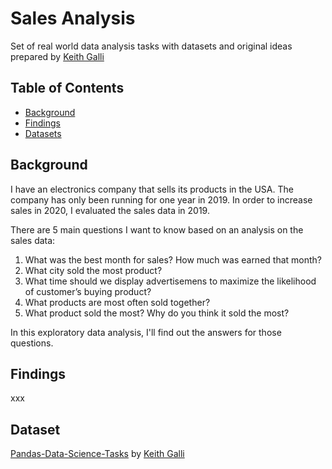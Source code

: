 # Sales Analysis
Set of real world data analysis tasks with datasets and original ideas prepared by [Keith Galli](https://github.com/KeithGalli/Pandas-Data-Science-Tasks)

## Table of Contents
* [Background](#background)
* [Findings](#findings)
* [Datasets](#datasets)

## Background
I have an electronics company that sells its products in the USA. The company has only been running for one year in 2019. In order to increase sales in 2020, I evaluated the sales data in 2019.

There are 5 main questions I want to know based on an analysis on the sales data:
1. What was the best month for sales? How much was earned that month?
2. What city sold the most product?
3. What time should we display advertisemens to maximize the likelihood of customer’s buying product?
4. What products are most often sold together?
5. What product sold the most? Why do you think it sold the most?

In this exploratory data analysis, I'll find out the answers for those questions.


## Findings
xxx

## Dataset
[Pandas-Data-Science-Tasks](https://github.com/KeithGalli/Pandas-Data-Science-Tasks) by [Keith Galli](https://github.com/KeithGalli)